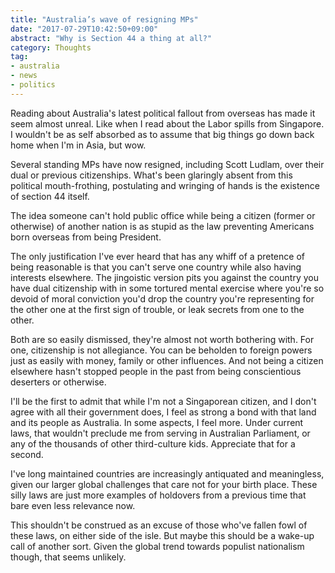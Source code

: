 ```yaml
---
title: "Australia’s wave of resigning MPs"
date: "2017-07-29T10:42:50+09:00"
abstract: "Why is Section 44 a thing at all?"
category: Thoughts
tag:
- australia
- news
- politics
---
```

Reading about Australia's latest political fallout from overseas has made it seem almost unreal. Like when I read about the Labor spills from Singapore. I wouldn't be as self absorbed as to assume that big things go down back home when I'm in Asia, but wow.

Several standing MPs have now resigned, including Scott Ludlam, over their dual or previous citizenships. What's been glaringly absent from this political mouth-frothing, postulating and wringing of hands is the existence of section 44 itself.

The idea someone can't hold public office while being a citizen (former or otherwise) of another nation is as stupid as the law preventing Americans born overseas from being President.

The only justification I've ever heard that has any whiff of a pretence of being reasonable is that you can't serve one country while also having interests elsewhere. The jingoistic version pits you against the country you have dual citizenship with in some tortured mental exercise where you're so devoid of moral conviction you'd drop the country you're representing for the other one at the first sign of trouble, or leak secrets from one to the other.

Both are so easily dismissed, they're almost not worth bothering with. For one, citizenship is not allegiance. You can be beholden to foreign powers just as easily with money, family or other influences. And not being a citizen elsewhere hasn't stopped people in the past from being conscientious deserters or otherwise.

I'll be the first to admit that while I'm not a Singaporean citizen, and I don't agree with all their government does, I feel as strong a bond with that land and its people as Australia. In some aspects, I feel more. Under current laws, that wouldn't preclude me from serving in Australian Parliament, or any of the thousands of other third-culture kids. Appreciate that for a second.

I've long maintained countries are increasingly antiquated and meaningless, given our larger global challenges that care not for your birth place. These silly laws are just more examples of holdovers from a previous time that bare even less relevance now.

This shouldn't be construed as an excuse of those who've fallen fowl of these laws, on either side of the isle. But maybe this should be a wake-up call of another sort. Given the global trend towards populist nationalism though, that seems unlikely.


